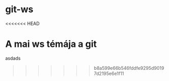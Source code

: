 # git-ws
<<<<<<< HEAD

A mai ws témája a git
=======
asdads
>>>>>>> b8a599e66b546fddfe9295d90197d2195e6e1f11
